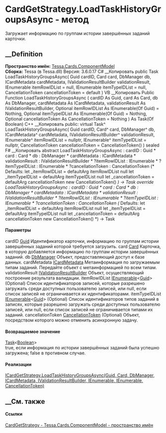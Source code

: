 # CardGetStrategy.LoadTaskHistoryGroupsAsync - метод
Загружает информацию по группам истории завершённых заданий карточки.
##  __Definition
 **Пространство имён:**
[Tessa.Cards.ComponentModel](N_Tessa_Cards_ComponentModel.htm)  
 **Сборка:** Tessa (в Tessa.dll) Версия: 3.6.0.17
C# __Копировать
     public Task<bool> LoadTaskHistoryGroupsAsync(
    	Guid cardID,
    	Card card,
    	DbManager db,
    	ICardMetadata cardMetadata,
    	IValidationResultBuilder validationResult,
    	IEnumerable<Guid> itemRowIDList = null,
    	IEnumerable<Guid> itemTypeIDList = null,
    	CancellationToken cancellationToken = default
    )
VB __Копировать
     Public Function LoadTaskHistoryGroupsAsync ( 
    	cardID As Guid,
    	card As Card,
    	db As DbManager,
    	cardMetadata As ICardMetadata,
    	validationResult As IValidationResultBuilder,
    	Optional itemRowIDList As IEnumerable(Of Guid) = Nothing,
    	Optional itemTypeIDList As IEnumerable(Of Guid) = Nothing,
    	Optional cancellationToken As CancellationToken = Nothing
    ) As Task(Of Boolean)
C++ __Копировать
     public:
    virtual Task<bool>^ LoadTaskHistoryGroupsAsync(
    	Guid cardID, 
    	Card^ card, 
    	DbManager^ db, 
    	ICardMetadata^ cardMetadata, 
    	IValidationResultBuilder^ validationResult, 
    	IEnumerable<Guid>^ itemRowIDList = nullptr, 
    	IEnumerable<Guid>^ itemTypeIDList = nullptr, 
    	CancellationToken cancellationToken = CancellationToken()
    ) sealed
F# __Копировать
     abstract LoadTaskHistoryGroupsAsync : 
            cardID : Guid * 
            card : Card * 
            db : DbManager * 
            cardMetadata : ICardMetadata * 
            validationResult : IValidationResultBuilder * 
            ?itemRowIDList : IEnumerable<Guid> * 
            ?itemTypeIDList : IEnumerable<Guid> * 
            ?cancellationToken : CancellationToken 
    (* Defaults:
            let _itemRowIDList = defaultArg itemRowIDList null
            let _itemTypeIDList = defaultArg itemTypeIDList null
            let _cancellationToken = defaultArg cancellationToken new CancellationToken()
    *)
    -> Task<bool> 
    override LoadTaskHistoryGroupsAsync : 
            cardID : Guid * 
            card : Card * 
            db : DbManager * 
            cardMetadata : ICardMetadata * 
            validationResult : IValidationResultBuilder * 
            ?itemRowIDList : IEnumerable<Guid> * 
            ?itemTypeIDList : IEnumerable<Guid> * 
            ?cancellationToken : CancellationToken 
    (* Defaults:
            let _itemRowIDList = defaultArg itemRowIDList null
            let _itemTypeIDList = defaultArg itemTypeIDList null
            let _cancellationToken = defaultArg cancellationToken new CancellationToken()
    *)
    -> Task<bool> 
#### Параметры
cardID [Guid](https://learn.microsoft.com/dotnet/api/system.guid)
    Идентификатор карточки, информацию по группам истории завершённых заданий которой требуется загрузить.
card [Card](T_Tessa_Cards_Card.htm)
    Карточка, в которую добавляется информацию по группам истории завершённых заданий.
db [DbManager](T_Tessa_Platform_Data_DbManager.htm)
    Объект, предоставляющий доступ к базе данных.
cardMetadata [ICardMetadata](T_Tessa_Cards_ICardMetadata.htm)
    Метаинформация по загружаемым типам заданий. Передайте объект с метаинформацией по всем типам.
validationResult
[IValidationResultBuilder](T_Tessa_Platform_Validation_IValidationResultBuilder.htm)
    Объект, осуществляющий построение результата валидации.
itemRowIDList
[IEnumerable](https://learn.microsoft.com/dotnet/api/system.collections.generic.ienumerable-1)<[Guid](https://learn.microsoft.com/dotnet/api/system.guid)>
(Optional)
     Список идентификаторов записей, которые разрешено загружать среди доступных пользователю записей, или null, если список записей не ограничивается их идентификаторами. 
itemTypeIDList
[IEnumerable](https://learn.microsoft.com/dotnet/api/system.collections.generic.ienumerable-1)<[Guid](https://learn.microsoft.com/dotnet/api/system.guid)>
(Optional)
     Список идентификаторов типов заданий в записях, которые разрешено загружать среди доступных пользователю записей, или null, если список записей не ограничивается типами их заданий. 
cancellationToken
[CancellationToken](https://learn.microsoft.com/dotnet/api/system.threading.cancellationtoken)
(Optional)
    Объект, посредством которого можно отменить асинхронную задачу.
#### Возвращаемое значение
[Task](https://learn.microsoft.com/dotnet/api/system.threading.tasks.task-1)<[Boolean](https://learn.microsoft.com/dotnet/api/system.boolean)>  
true, если информация по истории завершённых заданий была успешно загружена;
false в противном случае.
#### Реализации
[ICardGetStrategy.LoadTaskHistoryGroupsAsync(Guid, Card, DbManager,
ICardMetadata, IValidationResultBuilder, IEnumerable<Guid>, IEnumerable<Guid>,
CancellationToken)](M_Tessa_Cards_ComponentModel_ICardGetStrategy_LoadTaskHistoryGroupsAsync.htm)  
##  __См. также
#### Ссылки
[CardGetStrategy - ](T_Tessa_Cards_ComponentModel_CardGetStrategy.htm)
[Tessa.Cards.ComponentModel - пространство
имён](N_Tessa_Cards_ComponentModel.htm)
